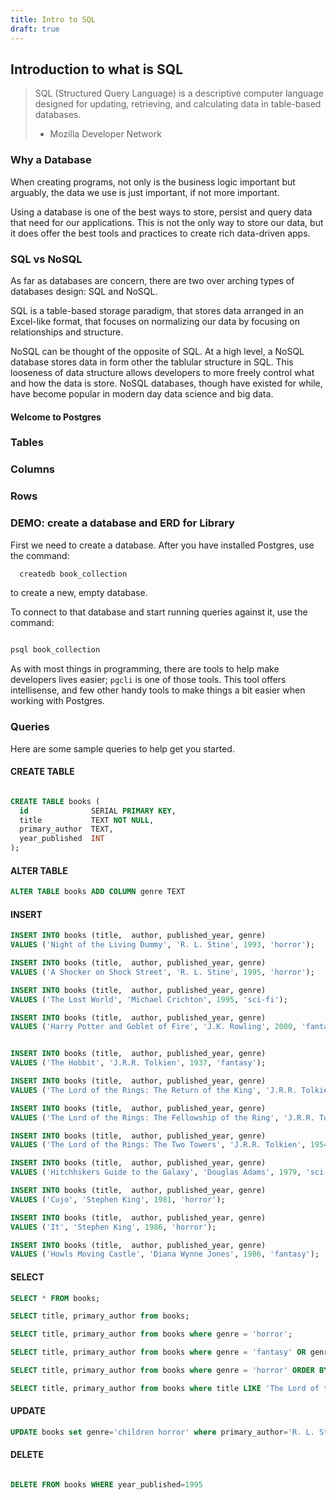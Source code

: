 ```yaml
---
title: Intro to SQL
draft: true
---
```


## Introduction to what is SQL

> SQL (Structured Query Language) is a descriptive computer language designed for updating, retrieving, and calculating data in table-based databases.
> - Mozilla Developer Network

### Why a Database

When creating programs, not only is the business logic important but arguably, the data we use is just important, if not more important. 

Using a database is one of the best ways to store, persist and query data that need for our applications. This is not the only way to store our data, but it does offer the best tools and practices to create rich data-driven apps. 

### SQL vs NoSQL

As far as databases are concern, there are two over arching types of databases design: SQL and NoSQL. 

SQL is a table-based storage paradigm, that stores data  arranged in an Excel-like format, that focuses on normalizing our data by focusing on relationships and structure.

NoSQL can be thought of the opposite of SQL. At a high level, a NoSQL database stores data in form other the tablular structure in SQL. This looseness of data structure allows developers to more freely control what and how the data is store. NoSQL databases, though have existed for while, have become popular in modern day data science and big data. 

#### Welcome to Postgres

### Tables
### Columns
### Rows

### DEMO: create a database and ERD for Library

First we need to create a database. After you have installed Postgres, use the command:

``` bash
  createdb book_collection
```

to create a new, empty database. 

To connect to that database and start running queries against it, use the command: 

``` bash

psql book_collection

```


As with most things in programming, there are tools to help make developers lives easier; `pgcli` is one of those tools. This tool offers intellisense, and few other handy tools to make things a bit easier when working with Postgres. 


### Queries

Here are some sample queries to help get you started. 

#### CREATE TABLE

```sql

CREATE TABLE books (
  id              SERIAL PRIMARY KEY,
  title           TEXT NOT NULL,
  primary_author  TEXT,
  year_published  INT
);
```


#### ALTER TABLE

```sql
ALTER TABLE books ADD COLUMN genre TEXT
```

#### INSERT

```sql
INSERT INTO books (title,  author, published_year, genre)
VALUES ('Night of the Living Dummy', 'R. L. Stine', 1993, 'horror');

INSERT INTO books (title,  author, published_year, genre)
VALUES ('A Shocker on Shock Street', 'R. L. Stine', 1995, 'horror');

INSERT INTO books (title,  author, published_year, genre)
VALUES ('The Lost World', 'Michael Crichton', 1995, 'sci-fi');

INSERT INTO books (title,  author, published_year, genre)
VALUES ('Harry Potter and Goblet of Fire', 'J.K. Rowling', 2000, 'fantasy');


INSERT INTO books (title,  author, published_year, genre)
VALUES ('The Hobbit', 'J.R.R. Tolkien', 1937, 'fantasy');

INSERT INTO books (title,  author, published_year, genre)
VALUES ('The Lord of the Rings: The Return of the King', 'J.R.R. Tolkien', 1955, 'fantasy');

INSERT INTO books (title,  author, published_year, genre)
VALUES ('The Lord of the Rings: The Fellowship of the Ring', 'J.R.R. Tolkien', 1954, 'fantasy');

INSERT INTO books (title,  author, published_year, genre)
VALUES ('The Lord of the Rings: The Two Towers', 'J.R.R. Tolkien', 1954, 'fantasy');

INSERT INTO books (title,  author, published_year, genre)
VALUES ('Hitchhikers Guide to the Galaxy', 'Douglas Adams', 1979, 'sci-Fi');

INSERT INTO books (title,  author, published_year, genre)
VALUES ('Cujo', 'Stephen King', 1981, 'horror');

INSERT INTO books (title,  author, published_year, genre)
VALUES ('It', 'Stephen King', 1986, 'horror');

INSERT INTO books (title,  author, published_year, genre)
VALUES ('Howls Moving Castle', 'Diana Wynne Jones', 1986, 'fantasy');

```

#### SELECT

```sql
SELECT * FROM books;

SELECT title, primary_author from books;

SELECT title, primary_author from books where genre = 'horror';

SELECT title, primary_author from books where genre = 'fantasy' OR genre = 'sci-fi';

SELECT title, primary_author from books where genre = 'horror' ORDER BY title;

SELECT title, primary_author from books where title LIKE 'The Lord of the Rings%' ORDER BY title;

```

#### UPDATE

```sql
UPDATE books set genre='children horror' where primary_author='R. L. Stine';

```


#### DELETE

```sql

DELETE FROM books WHERE year_published=1995

```

